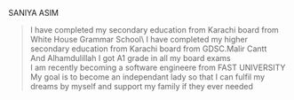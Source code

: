 SANIYA ASIM
> I have completed my secondary education from Karachi board from White House Grammar School\ 
> I have completed my higher secondary education from Karachi board from GDSC.Malir Cantt \
> And Alhamdulillah I got A1 grade in all my board exams \
> I am recently becoming a software engineere from FAST UNIVERSITY \
> My goal is to become an independant lady so that I can fulfil my dreams by myself and support my family if they ever needed
